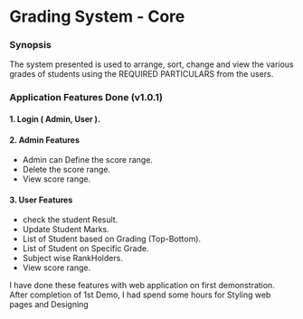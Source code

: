 # Grading System - Core 

### Synopsis
The system presented is used to arrange, sort, change and view the various grades of students
using the REQUIRED PARTICULARS from the users.

### Application Features Done (v1.0.1)

  #### 1. Login ( Admin, User ).
  #### 2. Admin Features
   * Admin can Define the score range.
   * Delete the score range.
   * View score range.
  #### 3. User Features
   * check the student Result.
   * Update Student Marks.
   * List of Student based on Grading (Top-Bottom).
   * List of Student on Specific Grade.
   * Subject wise RankHolders.
   * View score range.

I have done these features with web application on first demonstration.
After completion of 1st Demo, I had spend some hours for Styling web pages and Designing


